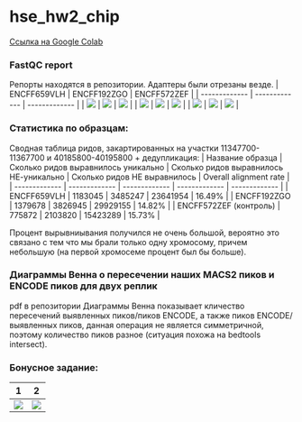# hse_hw2_chip
[Ссылка на Google Colab](https://colab.research.google.com/drive/1CWcc-D30_tFVsLV0rtY0cQMta3Z7nomP?usp=sharing)

### FastQC report
Репорты находятся в репозитории.
Адаптеры были отрезаны везде.
| ENCFF659VLH | ENCFF192ZGO | ENCFF572ZEF |
| ------------- | ------------- | ------------- | 
| ![ ](https://github.com/IlonaGA/hse_hw2_chip/blob/main/Images/GC1.png) | ![ ](https://github.com/IlonaGA/hse_hw2_chip/blob/main/Images/GC2.png) | ![ ](https://github.com/IlonaGA/hse_hw2_chip/blob/main/Images/GC3.png) |
| ![ ](https://github.com/IlonaGA/hse_hw2_chip/blob/main/Images/GC1.png) | ![ ](https://github.com/IlonaGA/hse_hw2_chip/blob/main/Images/GC2.png) | ![ ](https://github.com/IlonaGA/hse_hw2_chip/blob/main/Images/GC3.png) |
| ![ ](https://github.com/IlonaGA/hse_hw2_chip/blob/main/Images/GC1.png) | ![ ](https://github.com/IlonaGA/hse_hw2_chip/blob/main/Images/GC2.png) | ![ ](https://github.com/IlonaGA/hse_hw2_chip/blob/main/Images/GC3.png) |

### Статистика по образцам:
Cводная таблица ридов, закартированных на участки 11347700-11367700 и 40185800-40195800 + дедупликация:
| Название образца  | Сколько ридов выравнилось уникально | Сколько ридов выравнилось НЕ-уникально | Сколько ридов НЕ выравнилось | Overall alignment rate |
| ------------- | ------------- | ------------- | ------------- | ------------- |
| ENCFF659VLH  | 1183045 | 3485247 | 23641954 | 16.49% |
| ENCFF192ZGO  | 1379678 | 3826945 | 29929155 | 14.82% |
| ENCFF572ZEF  (контроль) | 775872 | 2103820 | 15423289 | 15.73% |
 
Процент вырывниывания получился не очень большой, вероятно это связано с тем что мы брали только одну хромосому, причем небольшую (на первой хромосеме процент был бы больше).

### Диаграммы Венна о пересечении наших MACS2 пиков и ENCODE пиков для двух реплик 
pdf в репозитории
Диаграммы Венна показывает кличество пересечений выявленных пиков/пиков ENCODE, а также пиков ENCODE/выявленных пиков, данная операция не является симметричной, поэтому количество пиков разное (ситуация похожа на bedtools intersect). 

### Бонусное задание:
| 1 | 2 | 
| ------------- | ------------- | 
| ![ ](https://github.com/IlonaGA/hse_hw2_chip/blob/main/Images/result.png) | ![ ](https://github.com/IlonaGA/hse_hw2_chip/blob/main/Images/result2-2.png) | 
